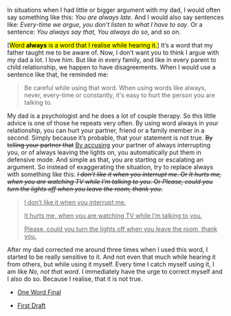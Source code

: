 In situations when I had little or bigger argument with my dad, I would often say something like this: _You are always late_. And I would also say sentences like: _Every-time we argue, you don’t listen to what I have to say_. Or a sentence: _You always say that, You always do so_, and so on.

  [<mark>Word **always** is a word that I realise while hearing it.</mark>] It’s a word that my father taught me to be aware of.  Now, I don’t want you to think I argue with my dad a lot. I love him. But like in every family, and like in every parent to child relationship, we happen to have disagreements. When I would use a sentence like that, he reminded me:
  
> Be careful while using that word. When using words like always, never, every-time or constantly, it's easy to hurt the person you are talking to.

My dad is a psychologist and he does a lot of couple therapy. So this little advice is one of those he repeats very often. By using word always in your relationship, you can hurt your partner, friend or a family member in a second. Simply because it’s probable, that your statement is not true. <del>By telling your partner that</del> <ins>By accusing</ins> your partner of always interrupting you, or of always leaving the lights on, you automatically put them in defensive mode. And simple as that, you are starting or escalating an argument. So instead of exaggerating the situation, try to replace always with something like this: <del>_I don’t like it when you interrupt me_. Or _It hurts me, when you are watching TV while I’m talking to you_. Or _Please, could you turn the lights off when you leave the room, thank you_.</del>

> <ins>I don’t like it when you interrupt me.</ins>
>
> <ins>It hurts me, when you are watching TV while I’m talking to you.</ins>
>
> <ins>Please, could you turn the lights off when you leave the room, thank you.</ins>

After my dad corrected me around three times when I used this word, I started to be really sensitive to it. And not even that much while hearing it from others, but while using it myself. Every time I catch myself using it, I am like _No, not that word_. I immediately have the urge to correct myself and I also do so. Because I realise, that it is not true. 


- [One Word Final](https://klara-zaskalanova.github.io/english-for-designers/01-one-word/index)

- [First Draft](https://klara-zaskalanova.github.io/english-for-designers/01-one-word/first-draft)
